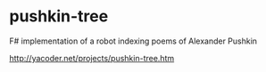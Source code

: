 pushkin-tree
============

F# implementation of a robot indexing poems of Alexander Pushkin

http://yacoder.net/projects/pushkin-tree.htm
